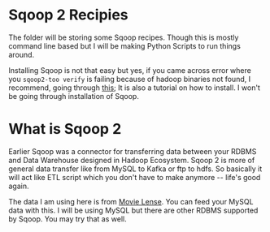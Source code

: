 # Sqoop 2 Recipies
The folder will be storing some Sqoop recipes. Though this is mostly command line based but I will be making Python Scripts to run things around. 

Installing Sqoop is not that easy but yes, if you came across error where you `sqoop2-too verify` is failing because of hadoop binaries not found, I recommend, going through [this](http://brianoneill.blogspot.com/2014/10/sqoop-1993-w-hadoop-2-installation.html); It is also a tutorial on how to install. I won't be going through installation of Sqoop.  

# What is Sqoop 2
Earlier Sqoop was a connector for transferring data between your RDBMS and Data Warehouse designed in Hadoop Ecosystem. Sqoop 2 is more of general data transfer like from MySQL to Kafka or ftp to hdfs. So basically it will act like ETL script which you don't have to make anymore -- life's good again.   

The data I am using here is from [Movie Lense](https://grouplens.org/datasets/movielens/). You can feed your MySQL data with this. I will be using MySQL but there are other RDBMS supported by Sqoop. You may try that as well.

    